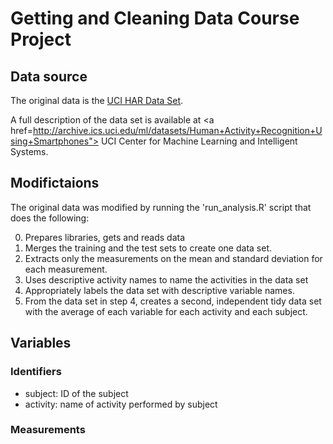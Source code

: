 # Getting and Cleaning Data Course Project #

## Data source ##
The original data is the <a href="https://d396qusza40orc.cloudfront.net/getdata%2Fprojectfiles%2FUCI%20HAR%20Dataset.zip">UCI HAR Data Set</a>.

A full description of the data set is available at <a href=http://archive.ics.uci.edu/ml/datasets/Human+Activity+Recognition+Using+Smartphones"> UCI Center for Machine Learning and Intelligent Systems</a>.

## Modifictaions ##
The original data was modified by running the 'run_analysis.R' script that does the following:

0. Prepares libraries, gets and reads data
1. Merges the training and the test sets to create one data set.
2. Extracts only the measurements on the mean and standard deviation for each measurement.
3. Uses descriptive activity names to name the activities in the data set
4. Appropriately labels the data set with descriptive variable names.
5. From the data set in step 4, creates a second, independent tidy data set with the average of each variable for each activity and each subject.

## Variables ##

### Identifiers ###

* subject: ID of the subject
* activity: name of activity performed by subject

### Measurements ###
